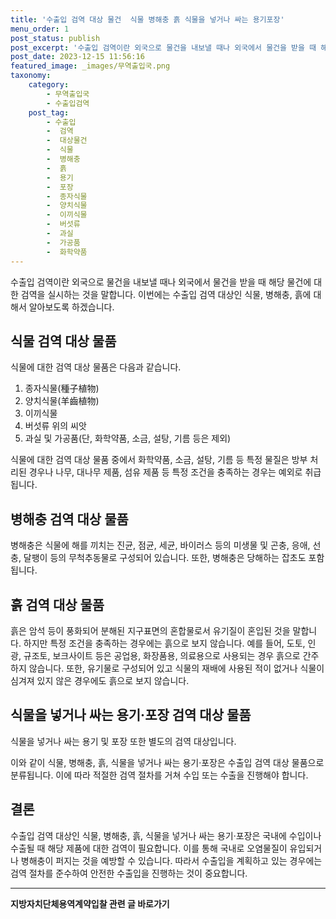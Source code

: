 ```yaml
---
title: '수출입 검역 대상 물건  식물 병해충 흙 식물을 넣거나 싸는 용기포장'
menu_order: 1
post_status: publish
post_excerpt: '수출입 검역이란 외국으로 물건을 내보낼 때나 외국에서 물건을 받을 때 해당 물건에 대한 검역을 실시하는 것을 말합니다. 이번에는 수출입 검역 대상인 식물, 병해충, 흙에 대해서 알아보도록 하겠습니다.'
post_date: 2023-12-15 11:56:16
featured_image: _images/무역출입국.png
taxonomy:
    category:
        - 무역출입국
        - 수출입검역
    post_tag:
        - 수출입
        -  검역
        -  대상물건
        -  식물
        -  병해충
        -  흙
        -  용기
        -  포장
        -  종자식물
        -  양치식물
        -  이끼식물
        -  버섯류
        -  과실
        -  가공품
        -  화학약품
---
```



수출입 검역이란 외국으로 물건을 내보낼 때나 외국에서 물건을 받을 때 해당 물건에 대한 검역을 실시하는 것을 말합니다. 이번에는 수출입 검역 대상인 식물, 병해충, 흙에 대해서 알아보도록 하겠습니다.

## 식물 검역 대상 물품

식물에 대한 검역 대상 물품은 다음과 같습니다.
1. 종자식물(種子植物)
2. 양치식물(羊齒植物)
3. 이끼식물
4. 버섯류 위의 씨앗
5. 과실 및 가공품(단, 화학약품, 소금, 설탕, 기름 등은 제외)

식물에 대한 검역 대상 물품 중에서 화학약품, 소금, 설탕, 기름 등 특정 물질은 방부 처리된 경우나 나무, 대나무 제품, 섬유 제품 등 특정 조건을 충족하는 경우는 예외로 취급됩니다.

## 병해충 검역 대상 물품

병해충은 식물에 해를 끼치는 진균, 점균, 세균, 바이러스 등의 미생물 및 곤충, 응애, 선충, 달팽이 등의 무척추동물로 구성되어 있습니다. 또한, 병해충은 당해하는 잡초도 포함됩니다. 

## 흙 검역 대상 물품

흙은 암석 등이 풍화되어 분해된 지구표면의 혼합물로서 유기질이 혼입된 것을 말합니다. 하지만 특정 조건을 충족하는 경우에는 흙으로 보지 않습니다. 예를 들어, 도토, 인광, 규조토, 보크사이트 등은 공업용, 화장품용, 의료용으로 사용되는 경우 흙으로 간주하지 않습니다. 또한, 유기물로 구성되어 있고 식물의 재배에 사용된 적이 없거나 식물이 심겨져 있지 않은 경우에도 흙으로 보지 않습니다. 

## 식물을 넣거나 싸는 용기·포장 검역 대상 물품

식물을 넣거나 싸는 용기 및 포장 또한 별도의 검역 대상입니다.

이와 같이 식물, 병해충, 흙, 식물을 넣거나 싸는 용기·포장은 수출입 검역 대상 물품으로 분류됩니다. 이에 따라 적절한 검역 절차를 거쳐 수입 또는 수출을 진행해야 합니다.

## 결론

수출입 검역 대상인 식물, 병해충, 흙, 식물을 넣거나 싸는 용기·포장은 국내에 수입이나 수출될 때 해당 제품에 대한 검역이 필요합니다. 이를 통해 국내로 오염물질이 유입되거나 병해충이 퍼지는 것을 예방할 수 있습니다. 따라서 수출입을 계획하고 있는 경우에는 검역 절차를 준수하여 안전한 수출입을 진행하는 것이 중요합니다.
<!-- wp:separator -->
<hr class="wp-block-separator has-alpha-channel-opacity"/>
<!-- /wp:separator -->

<!-- wp:group {"backgroundColor":"base","layout":{"type":"constrained"}} -->
<div class="wp-block-group has-base-background-color has-background"><!-- wp:paragraph {"align":"center","fontSize":"medium"} -->
<p class="has-text-align-center has-large-font-size"><strong>지방자치단체용역계약입찰 관련 글 바로가기</strong></p>
<!-- /wp:paragraph -->


<!-- wp:latest-posts
{"categories":[{"id":7150,"count":19,"description":"","link":"https://uknowlaw.com/category/%ec%a7%80%eb%b0%a9%ec%9e%90%ec%b9%98%eb%8b%a8%ec%b2%b4%ec%9a%a9%ec%97%ad%ea%b3%84%ec%95%bd%ec%9e%85%ec%b0%b0/","name":"지방자치단체용역계약입찰","slug":"지방자치단체용역계약입찰","taxonomy":"category","parent":0,"meta":[],"_links":{"self":[{"href":"https://uknowlaw.com/wp-json/wp/v2/categories/7150"}],"collection":[{"href":"https://uknowlaw.com/wp-json/wp/v2/categories"}],"about":[{"href":"https://uknowlaw.com/wp-json/wp/v2/taxonomies/category"}],"wp:post_type":[{"href":"https://uknowlaw.com/wp-json/wp/v2/posts?categories=7150"}],"curies":[{"name":"wp","href":"https://api.w.org/{rel}","templated":true}]}}],"postsToShow":100,"excerptLength":28,"postLayout":"grid","columns":2,"featuredImageAlign":"left","featuredImageSizeSlug":"large","fontSize":"small"} /--></div>
<!-- /wp:group -->